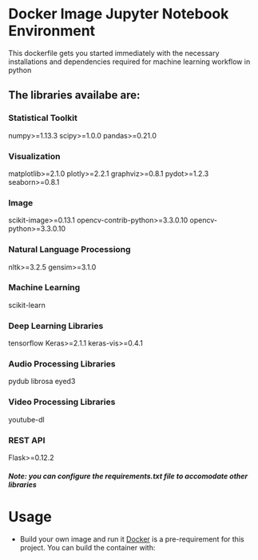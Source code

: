 # Docker Image Jupyter Notebook Environment
This dockerfile gets you started immediately with the necessary installations and dependencies required for machine learning workflow in python

## The libraries availabe are:
### Statistical Toolkit
numpy>=1.13.3
scipy>=1.0.0
pandas>=0.21.0
### Visualization
matplotlib>=2.1.0
plotly>=2.2.1
graphviz>=0.8.1
pydot>=1.2.3
seaborn>=0.8.1
### Image
scikit-image>=0.13.1
opencv-contrib-python>=3.3.0.10
opencv-python>=3.3.0.10
### Natural Language Processiong
nltk>=3.2.5
gensim>=3.1.0
### Machine Learning
scikit-learn
### Deep Learning Libraries
tensorflow
Keras>=2.1.1
keras-vis>=0.4.1
### Audio Processing Libraries
pydub
librosa
eyed3
### Video Processing Libraries
youtube-dl
### REST API
Flask>=0.12.2
##### Note: you can configure the requirements.txt file to accomodate other libraries

# Usage
* Build your own image and run it
[Docker](https://www.docker.com/) is a pre-requirement for this project. You can build the container with:
 
